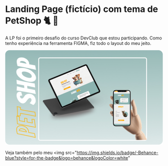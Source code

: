 <h1> Landing Page (fictício) com tema de PetShop 🐈 🐶  </h1> 
<p> A LP foi o primeiro desafio do curso DevClub que estou participando. Como tenho experiência na ferramenta FIGMA, fiz todo o layout do meu jeito. </p>

<img src="https://github.com/monikeag/LP-PetShop/blob/main/Imagens/PetShop%20capa.jpg?raw=true"/>

Veja também pelo meu <img src="https://img.shields.io/badge/-Behance-blue?style=for-the-badge&logo=behance&logoColor=white" <a href="https://www.behance.net/guiamarke"/>


